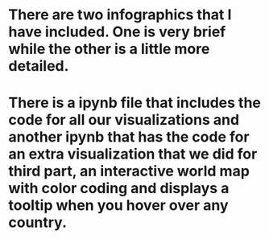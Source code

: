 # There are two infographics that I have included. One is very brief while the other is a little more detailed. 
# There is a ipynb file that includes the code for all our visualizations and another ipynb that has the code for an extra visualization that we did for third part, an interactive world map with color coding and displays a tooltip when you hover over any country. 
